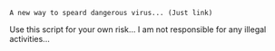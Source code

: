     A new way to speard dangerous virus... (Just link)


Use this script for your own risk...
I am not responsible for any illegal activities...

